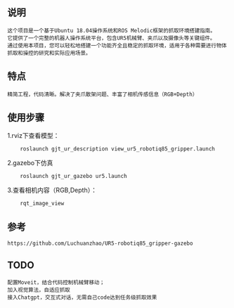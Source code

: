 ## 说明
    这个项目是一个基于Ubuntu 18.04操作系统和ROS Melodic框架的抓取环境搭建指南。
    它提供了一个完整的机器人操作系统平台，包含UR5机械臂、夹爪以及摄像头等关键组件。
    通过使用本项目，您可以轻松地搭建一个功能齐全且稳定的抓取环境，适用于各种需要进行物体抓取和操控的研究和实际应用场景。
## 特点
    精简工程，代码清晰。解决了夹爪散架问题、丰富了相机传感信息（RGB+Depth）
## 使用步骤

1.rviz下查看模型：  
```
    roslaunch gjt_ur_description view_ur5_robotiq85_gripper.launch
```
2.gazebo下仿真
```
    roslaunch gjt_ur_gazebo ur5.launch
```
3.查看相机内容（RGB,Depth）：
```
    rqt_image_view
```
## 参考
    https://github.com/Luchuanzhao/UR5-robotiq85_gripper-gazebo
## TODO
    配置Moveit，结合代码控制机械臂移动；
    加入视觉算法，自适应抓取
    接入Chatgpt，交互式对话，无需自己code达到任务级抓取效果
